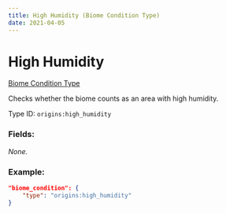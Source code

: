 ```yaml
---
title: High Humidity (Biome Condition Type)
date: 2021-04-05
---
```


# High Humidity

[Biome Condition Type](../biome_condition_types.md)

Checks whether the biome counts as an area with high humidity.

Type ID: `origins:high_humidity`

### Fields:

_None._

### Example:
```json
"biome_condition": {
    "type": "origins:high_humidity"
}
```